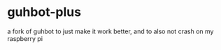 # guhbot-plus
a fork of guhbot to just make it work better, and to also not crash on my raspberry pi
